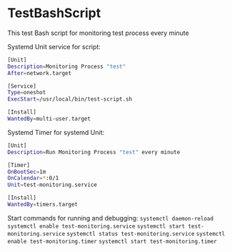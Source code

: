 # TestBashScript
This test Bash script for monitoring test process every minute

Systemd Unit service for script:
```bash
[Unit]
Description=Monitoring Process "test"
After=network.target

[Service]
Type=oneshot
ExecStart=/usr/local/bin/test-script.sh

[Install]
WantedBy=multi-user.target
```
Systemd Timer for systemd Unit:
```bash
[Unit]
Description=Run Monitoring Process "test" every minute

[Timer]
OnBootSec=1m
OnCalendar=*:0/1  
Unit=test-monitoring.service

[Install]
WantedBy=timers.target
```
Start commands for running and debugging:
`systemctl daemon-reload`
`systemctl enable test-monitoring.service` 
`systemctl start test-monitoring.service`
`systemctl status test-monitoring.service`
`systemctl enable test-monitoring.timer`
`systemctl start test-monitoring.timer`
